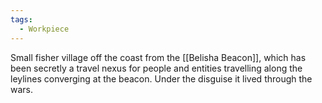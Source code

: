 ```yaml
---
tags:
  - Workpiece
---
```

Small fisher village off the coast from the [[Belisha Beacon]], which has been secretly a travel nexus for people and entities travelling along the leylines converging at the beacon. 
Under the disguise it lived through the wars.